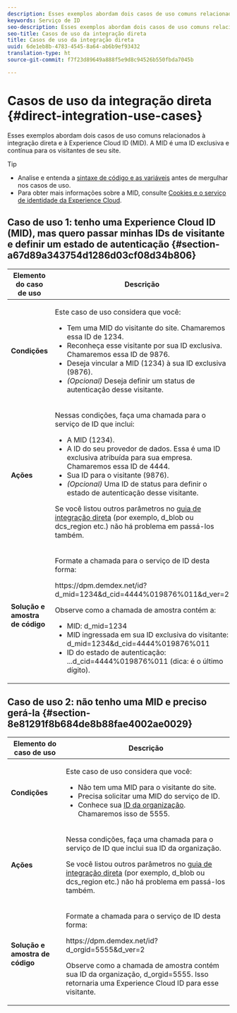 ```yaml
---
description: Esses exemplos abordam dois casos de uso comuns relacionados à integração direta e à Experience Cloud ID (MID). A MID é uma ID exclusiva e contínua para os visitantes de seu site.
keywords: Serviço de ID
seo-description: Esses exemplos abordam dois casos de uso comuns relacionados à integração direta e à Experience Cloud ID (MID). A MID é uma ID exclusiva e contínua para os visitantes de seu site.
seo-title: Casos de uso da integração direta
title: Casos de uso da integração direta
uuid: 6de1eb8b-4783-4545-8a64-ab6b9ef93432
translation-type: ht
source-git-commit: f7f23d89649a888f5e9d8c94526b550fbda7045b

---
```



# Casos de uso da integração direta {#direct-integration-use-cases}

Esses exemplos abordam dois casos de uso comuns relacionados à integração direta e à Experience Cloud ID (MID). A MID é uma ID exclusiva e contínua para os visitantes de seu site.

>[!TIP]
>
>* Analise e entenda a [sintaxe de código e as variáveis](../implementation-guides/direct-integration.md#concept-4cd3206a84bb4687af0b312ae09648b9) antes de mergulhar nos casos de uso.
>* Para obter mais informações sobre a MID, consulte [Cookies e o serviço de identidade da Experience Cloud](../introduction/cookies.md).
>



## Caso de uso 1: tenho uma Experience Cloud ID (MID), mas quero passar minhas IDs de visitante e definir um estado de autenticação {#section-a67d89a343754d1286d03cf08d34b806}

<table id="table_DA8840FCB51541109FE6DF20430E8924"> 
 <thead> 
  <tr> 
   <th colname="col1" class="entry"> Elemento do caso de uso </th> 
   <th colname="col2" class="entry"> Descrição </th> 
  </tr> 
 </thead>
 <tbody> 
  <tr> 
   <td colname="col1"> <p> <b>Condições</b> </p> </td> 
   <td colname="col2"> <p>Este caso de uso considera que você: </p> 
    <ul id="ul_F20231F83EE84889B78971A64E758757"> 
     <li id="li_20F3E96493724CD2BAF4B20AEE5CBF23">Tem uma MID do visitante do site. Chamaremos essa ID de 1234. </li> 
     <li id="li_A358C58CC58C4FCBB7250F5ED108AA71">Reconheça esse visitante por sua ID exclusiva. Chamaremos essa ID de 9876. </li> 
     <li id="li_D93CE7182EBE4927A5C7A0BF414C03BC">Deseja vincular a MID (1234) à sua ID exclusiva (9876). </li> 
     <li id="li_4611146E56624C2AB647733487A3F046"> <i>(Opcional)</i> Deseja definir um status de autenticação desse visitante. </li> 
    </ul> </td> 
  </tr> 
  <tr> 
   <td colname="col1"> <p> <b>Ações</b> </p> </td> 
   <td colname="col2"> <p>Nessas condições, faça uma chamada para o serviço de ID que inclui: </p> 
    <ul id="ul_9ECB1A65266644E89E949C57D202D5A4"> 
     <li id="li_10A6F5A9C54D44A08F4F2E405E6019E2">A MID (1234). </li> 
     <li id="li_4869572B40E54C54B88A2474DAC475A8">A ID do seu provedor de dados. Essa é uma ID exclusiva atribuída para sua empresa. Chamaremos essa ID de 4444. </li> 
     <li id="li_05C8ED47488C4E289D84093127EC7B19">Sua ID para o visitante (9876). </li> 
     <li id="li_3D1556AD18C843828A362CC604A9F76B"> <i>(Opcional)</i> Uma ID de status para definir o estado de autenticação desse visitante. </li> 
    </ul> <p>Se você listou outros parâmetros no <a href="../implementation-guides/direct-integration.md#concept-4cd3206a84bb4687af0b312ae09648b9" format="dita" scope="local"> guia de integração direta</a> (por exemplo,<span class="codeph"> d_blob</span> ou <span class="codeph">dcs_region</span> etc.) não há problema em passá-los também. </p> </td> 
  </tr> 
  <tr> 
   <td colname="col1"> <p> <b>Solução e amostra de código</b> </p> </td> 
   <td colname="col2"> <p>Formate a chamada para o serviço de ID desta forma: </p> <p> <span class="codeph">https://dpm.demdex.net/id?d_mid=1234&amp;d_cid=4444%019876%011&amp;d_ver=2</span> </p> <p>Observe como a chamada de amostra contém a: </p> 
    <ul id="ul_0667FBFD8D3C46BDBD027F484691EC97"> 
     <li id="li_FAB1FAE703DB48D1A32EE72684028964">MID: <span class="codeph">d_mid=1234</span> </li> 
     <li id="li_C97B74FF444F4BB4B4A5CB1CBBE52249">MID ingressada em sua ID exclusiva do visitante: <span class="codeph">d_mid=1234&amp;d_cid=4444%019876%011</span> </li> 
     <li id="li_D428DBF765234DD78DDF152C5EE8AB69">ID do estado de autenticação: <span class="codeph">...d_cid=4444%019876%011</span> (dica: é o último dígito). </li> 
    </ul> </td> 
  </tr> 
 </tbody> 
</table>

## Caso de uso 2: não tenho uma MID e preciso gerá-la {#section-8e81291f8b684de8b88fae4002ae0029}

<table id="table_666A92693F8A413096DF6A64770C1141"> 
 <thead> 
  <tr> 
   <th colname="col1" class="entry"> Elemento do caso de uso </th> 
   <th colname="col2" class="entry"> Descrição </th> 
  </tr> 
 </thead>
 <tbody> 
  <tr> 
   <td colname="col1"> <p> <b>Condições</b> </p> </td> 
   <td colname="col2"> <p>Este caso de uso considera que você: </p> 
    <ul id="ul_BF3BD821907B46A4B2EFA63146D35722"> 
     <li id="li_E658AE0671D14558B65FDD8992F25996">Não tem uma MID para o visitante do site. </li> 
     <li id="li_28A48BB3F71C4E4297F95A2D3E10AD7B">Precisa solicitar uma MID do serviço de ID. </li> 
     <li id="li_E2C306B9308D41E5BFE2F23EF48F5A41">Conhece sua <a href="../reference/requirements.md#section-a02f537129a64ffbb690d5738d360c26" format="dita" scope="local">ID da organização</a>. Chamaremos isso de 5555. </li> 
    </ul> </td> 
  </tr> 
  <tr> 
   <td colname="col1"> <p> <b>Ações</b> </p> </td> 
   <td colname="col2"> <p>Nessa condições, faça uma chamada para o serviço de ID que inclui sua ID da organização. </p> <p>Se você listou outros parâmetros no <a href="../implementation-guides/direct-integration.md#concept-4cd3206a84bb4687af0b312ae09648b9" format="dita" scope="local"> guia de integração direta</a> (por exemplo,<span class="codeph"> d_blob</span> ou <span class="codeph">dcs_region</span> etc.) não há problema em passá-los também. </p> </td> 
  </tr> 
  <tr> 
   <td colname="col1"> <p> <b>Solução e amostra de código</b> </p> </td> 
   <td colname="col2"> <p>Formate a chamada para o serviço de ID desta forma: </p> <p> <span class="codeph">https://dpm.demdex.net/id?d_orgid=5555&amp;d_ver=2</span> </p> <p>Observe como a chamada de amostra contém sua ID da organização, <span class="codeph">d_orgid=5555</span>. Isso retornaria uma <span class="keyword">Experience Cloud</span> ID para esse visitante. </p> </td> 
  </tr> 
 </tbody> 
</table>

